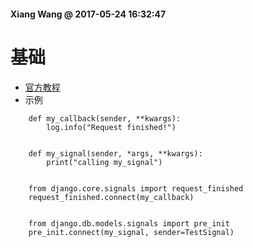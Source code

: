 #### Xiang Wang @ 2017-05-24 16:32:47

# 基础
* [官方教程](https://docs.djangoproject.com/en/1.11/ref/signals/#pre-save)
* 示例
```
    def my_callback(sender, **kwargs):
        log.info("Request finished!")


    def my_signal(sender, *args, **kwargs):
        print("calling my_signal")


    from django.core.signals import request_finished
    request_finished.connect(my_callback)


    from django.db.models.signals import pre_init
    pre_init.connect(my_signal, sender=TestSignal)
```
